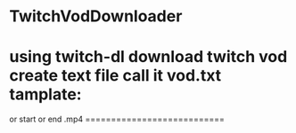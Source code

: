 # TwitchVodDownloader
using twitch-dl download twitch vod
create text file call it vod.txt
tamplate:
===========================
<twtich vod id>
<path to save vod>
<xx:xx:xx> or <xx:xx> start 
<xx:xx:xx> or <xx:xx> end
<Name of video output>.mp4
===========================
